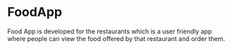 # FoodApp
Food App is developed for the restaurants which is a user friendly app where people can view the food offered by that restaurant and order them. 
